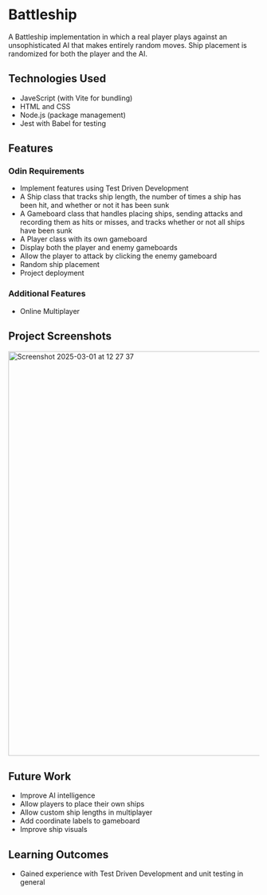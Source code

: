 # Battleship
A Battleship implementation in which a real player plays against an unsophisticated AI that makes entirely random moves. Ship placement is randomized for both the player and the AI.

## Technologies Used
- JaveScript (with Vite for bundling)
- HTML and CSS
- Node.js (package management)
- Jest with Babel for testing

## Features
### Odin Requirements
- Implement features using Test Driven Development
- A Ship class that tracks ship length, the number of times a ship has been hit, and whether or not it has been sunk
- A Gameboard class that handles placing ships, sending attacks and recording them as hits or misses, and tracks whether or not all ships have been sunk
- A Player class with its own gameboard
- Display both the player and enemy gameboards
- Allow the player to attack by clicking the enemy gameboard
- Random ship placement
- Project deployment

### Additional Features
- Online Multiplayer

## Project Screenshots
<img width="812" alt="Screenshot 2025-03-01 at 12 27 37" src="https://github.com/user-attachments/assets/d0b1d46b-ad01-4cb0-9efa-ae4847159b84" />


## Future Work
- Improve AI intelligence
- Allow players to place their own ships
- Allow custom ship lengths in multiplayer
- Add coordinate labels to gameboard
- Improve ship visuals

## Learning Outcomes
- Gained experience with Test Driven Development and unit testing in general
